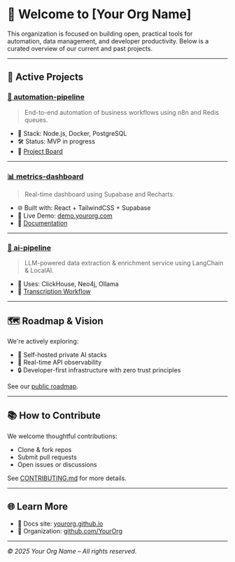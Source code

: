 # 🚀 Welcome to [Your Org Name]

This organization is focused on building open, practical tools for automation, data management, and developer productivity. Below is a curated overview of our current and past projects.

---

## 🔧 Active Projects

### [🔁 automation-pipeline](https://github.com/YourOrg/automation-pipeline)
> End-to-end automation of business workflows using n8n and Redis queues.

- 🧱 Stack: Node.js, Docker, PostgreSQL
- 🛠️ Status: MVP in progress
- 📌 [Project Board](https://github.com/YourOrg/automation-pipeline/projects/1)

---

### [📊 metrics-dashboard](https://github.com/YourOrg/metrics-dashboard)
> Real-time dashboard using Supabase and Recharts.

- 🌐 Built with: React + TailwindCSS + Supabase
- 🚀 Live Demo: [demo.yourorg.com](https://demo.yourorg.com)
- 📖 [Documentation](https://yourorg.github.io/metrics-dashboard)

---

### [🧠 ai-pipeline](https://github.com/YourOrg/ai-pipeline)
> LLM-powered data extraction & enrichment service using LangChain & LocalAI.

- 🔁 Uses: ClickHouse, Neo4j, Ollama
- 📄 [Transcription Workflow](https://github.com/YourOrg/ai-pipeline/blob/main/WORKFLOWS.md)

---

## 🗺️ Roadmap & Vision

We're actively exploring:
- 🔬 Self-hosted private AI stacks
- 📡 Real-time API observability
- 🔒 Developer-first infrastructure with zero trust principles

See our [public roadmap](https://github.com/YourOrg/projects-overview/projects/1).

---

## 📚 How to Contribute

We welcome thoughtful contributions:
- Clone & fork repos
- Submit pull requests
- Open issues or discussions

See [CONTRIBUTING.md](CONTRIBUTING.md) for more details.

---

## 🌐 Learn More

- 📘 Docs site: [yourorg.github.io](https://yourorg.github.io)
- 🧭 Organization: [github.com/YourOrg](https://github.com/YourOrg)

---
*© 2025 Your Org Name – All rights reserved.*

